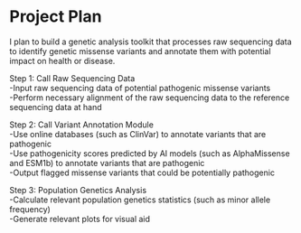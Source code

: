 # Project Plan

I plan to build a genetic analysis toolkit that processes raw sequencing data to identify genetic missense variants and annotate them with potential impact on health or disease. 

Step 1: Call Raw Sequencing Data  
-Input raw sequencing data of potential pathogenic missense variants  
-Perform necessary alignment of the raw sequencing data to the reference sequencing data at hand

Step 2: Call Variant Annotation Module  
-Use online databases (such as ClinVar) to annotate variants that are pathogenic  
-Use pathogenicity scores predicted by AI models (such as AlphaMissense and ESM1b) to annotate variants that are pathogenic  
-Output flagged missense variants that could be potentially pathogenic 

Step 3: Population Genetics Analysis  
-Calculate relevant population genetics statistics (such as minor allele frequency)  
-Generate relevant plots for visual aid
